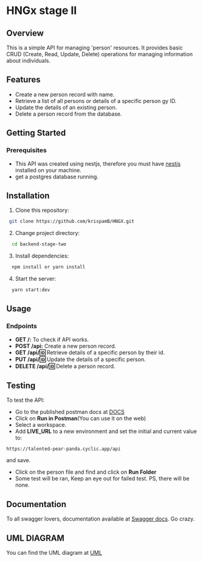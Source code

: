 # HNGx stage II
## Overview
This is a simple API for managing 'person' resources. It provides basic CRUD (Create, Read, Update, Delete) operations for managing information about individuals.

## Features

- Create a new person record with name.
- Retrieve a list of all persons or details of a specific person gy ID.
- Update the details of an existing person.
- Delete a person record from the database.

## Getting Started

### Prerequisites
- This API was created using nestjs, therefore you must have [nestjs](https://docs.nestjs.com/) installed on your machine.
- get a postgres database running.

## Installation
1. Clone this repository:
```bash
 git clone https://github.com/krispamB/HNGX.git 
```
2. Change project directory:
```bash
  cd backend-stage-two
```
3. Install dependencies:
```bash
  npm install or yarn install
```
4. Start the server:
  ```bash
    yarn start:dev
  ```

## Usage

### Endpoints

- **GET /:** To check if API works.
- **POST /api:** Create a new person record.
- **GET /api/:id:** Retrieve details of a specific person by their id.
- **PUT /api/:id:** Update the details of a specific person.
- **DELETE /api/:id:** Delete a person record.

## Testing
To test the API:
- Go to the published postman docs at [DOCS](https://documenter.getpostman.com/view/20812049/2s9YC2yt3d)
- Click on **Run in Postman**(You can use it on the web)
- Select a workspace.
- Add **LIVE_URL** to a new environment and set the initial and current value to: 
```
https://talented-pear-panda.cyclic.app/api
```
and save.
- Click on the person file and find and click on **Run Folder**
- Some test will be ran, Keep an eye out for failed test.
PS, there will be none. 

## Documentation
To all swagger lovers, documentation available at [Swagger docs](https://talented-pear-panda.cyclic.app/docs). Go crazy.


## UML DIAGRAM
You can find the UML diagram at [UML]([https://lucid.app/lucidchart/6390f608-b069-47c1-894e-f075f8dc6e7e/edit?view_items=9b0tSi1T4MFU&invitationId=inv_c8b0f4b7-46d8-4fc6-9a03-6554718976ee](https://lucid.app/documents/view/6390f608-b069-47c1-894e-f075f8dc6e7e)https://lucid.app/documents/view/6390f608-b069-47c1-894e-f075f8dc6e7e)
